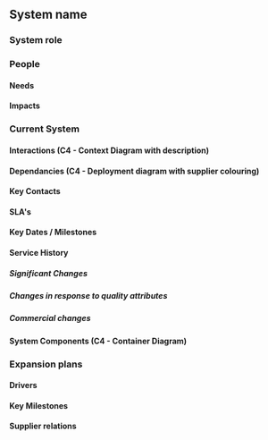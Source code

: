 ## System name

### System role

### People
#### Needs
#### Impacts

### Current System

#### Interactions (C4 - Context Diagram with description)

#### Dependancies (C4 - Deployment diagram with supplier colouring)

#### Key Contacts

#### SLA's

#### Key Dates / Milestones

#### Service History
##### Significant Changes
##### Changes in response to quality attributes
##### Commercial changes

#### System Components (C4 - Container Diagram)

### Expansion plans

#### Drivers

#### Key Milestones

#### Supplier relations